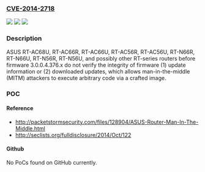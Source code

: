 ### [CVE-2014-2718](https://cve.mitre.org/cgi-bin/cvename.cgi?name=CVE-2014-2718)
![](https://img.shields.io/static/v1?label=Product&message=n%2Fa&color=blue)
![](https://img.shields.io/static/v1?label=Version&message=n%2Fa&color=blue)
![](https://img.shields.io/static/v1?label=Vulnerability&message=n%2Fa&color=brighgreen)

### Description

ASUS RT-AC68U, RT-AC66R, RT-AC66U, RT-AC56R, RT-AC56U, RT-N66R, RT-N66U, RT-N56R, RT-N56U, and possibly other RT-series routers before firmware 3.0.0.4.376.x do not verify the integrity of firmware (1) update information or (2) downloaded updates, which allows man-in-the-middle (MITM) attackers to execute arbitrary code via a crafted image.

### POC

#### Reference
- http://packetstormsecurity.com/files/128904/ASUS-Router-Man-In-The-Middle.html
- http://seclists.org/fulldisclosure/2014/Oct/122

#### Github
No PoCs found on GitHub currently.

